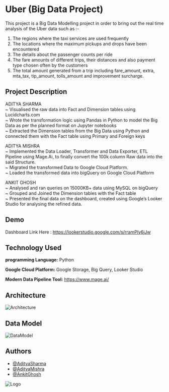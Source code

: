 
# Uber (Big Data Project)

This project is a Big Data Modelling project in order to bring out the real time analysis of the Uber data such as :-
1. The regions where the taxi services are used frequently
2. The locations where the maximum pickups and drops have been encountered
3. The details about the passenger counts per ride
4. The fare amounts of different trips, their distances and also payment type chosen often by the customers
5. The total amount generated from a trip including fare_amount, extra, mta_tax, tip_amount, tolls_amount and improvement surcharge.

## Project Description
ADITYA SHARMA<br />
~ Visualised the raw data into Fact and Dimension tables using Lucidcharts.com<br />
~ Wrote the transformation logic using Pandas in Python to model the Big Data as per the planned format on Jupyter notebooks<br />
~ Extracted the Dimension tables from the Big Data using Python and connected them with the Fact table using Primary and Foreign keys<br />

ADITYA MISHRA<br />
~ Implemented the Data Loader, Transformer and Data Exporter, ETL Pipeline using Mage.Ai, to finally convert the 100k column Raw data into the said Structure.<br />
~ Migrated the transformed Data to Google Cloud Platform.<br />
~ Loaded the transformed data into bigQuery on Google Cloud Platform<br />

ANKIT GHOSH<br />
~ Analysed and ran queries on 15000KB+ data using MySQL on bigQuery<br />
~ Grouped and Joined the Dimension tables with the Fact table<br />
~ Presented the final data on the dashboard, created using Google’s Looker Studio for analysing the refined data.<br />



## Demo

Dashboard Link Here :
https://lookerstudio.google.com/s/rramPly6jJw


## Technology Used

**programming Language:** Python

**Google Cloud Platform:** Google Storage, Big Query, Looker Studio

**Modern Data Pipeline Tool:** https://www.mage.ai/


## Architecture

![Architecture](https://github.com/darshilparmar/uber-etl-pipeline-data-engineering-project/blob/main/architecture.jpg?raw=true)

## Data Model

![DataModel](https://github.com/darshilparmar/uber-etl-pipeline-data-engineering-project/raw/main/data_model.jpeg)
## Authors

- [@AdityaSharma](https://github.com/AdityaSharma2003)
- [@AdityaMishra](https://github.com/aditya2op)
- [@AnkitGhosh](https://github.com/Ankit-Ghosh)


![Logo](https://media.designrush.com/inspirations/129137/conversions/_1521201517_957_UberLogoPreview-preview.jpg)

